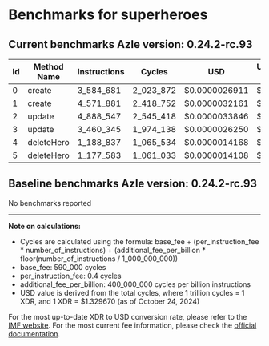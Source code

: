# Benchmarks for superheroes

## Current benchmarks Azle version: 0.24.2-rc.93

| Id  | Method Name | Instructions | Cycles    | USD           | USD/Million Calls |
| --- | ----------- | ------------ | --------- | ------------- | ----------------- |
| 0   | create      | 3_584_681    | 2_023_872 | $0.0000026911 | $2.69             |
| 1   | create      | 4_571_881    | 2_418_752 | $0.0000032161 | $3.21             |
| 2   | update      | 4_888_547    | 2_545_418 | $0.0000033846 | $3.38             |
| 3   | update      | 3_460_345    | 1_974_138 | $0.0000026250 | $2.62             |
| 4   | deleteHero  | 1_188_837    | 1_065_534 | $0.0000014168 | $1.41             |
| 5   | deleteHero  | 1_177_583    | 1_061_033 | $0.0000014108 | $1.41             |

## Baseline benchmarks Azle version: 0.24.2-rc.93

No benchmarks reported

---

**Note on calculations:**

-   Cycles are calculated using the formula: base_fee + (per_instruction_fee \* number_of_instructions) + (additional_fee_per_billion \* floor(number_of_instructions / 1_000_000_000))
-   base_fee: 590_000 cycles
-   per_instruction_fee: 0.4 cycles
-   additional_fee_per_billion: 400_000_000 cycles per billion instructions
-   USD value is derived from the total cycles, where 1 trillion cycles = 1 XDR, and 1 XDR = $1.329670 (as of October 24, 2024)

For the most up-to-date XDR to USD conversion rate, please refer to the [IMF website](https://www.imf.org/external/np/fin/data/rms_sdrv.aspx).
For the most current fee information, please check the [official documentation](https://internetcomputer.org/docs/current/developer-docs/gas-cost#execution).
